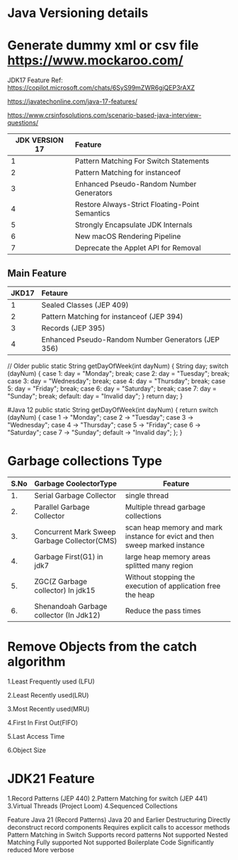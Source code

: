 # Java Versioning details

# Generate dummy xml or csv file https://www.mockaroo.com/

JDK17 Feature
Ref: https://copilot.microsoft.com/chats/6SyS99mZWR6gjQEP3rAXZ

https://javatechonline.com/java-17-features/

https://www.crsinfosolutions.com/scenario-based-java-interview-questions/

| JDK VERSION 17 | Feature |
|----------------|:--------|
| 1              | Pattern Matching For Switch Statements        |
| 2              | Pattern Matching for instanceof        |
| 3              | Enhanced Pseudo-Random Number Generators                                       |
| 4              | Restore Always-Strict Floating-Point Semantics                                       |
| 5              | Strongly Encapsulate JDK Internals                                       |
| 6              | New macOS Rendering Pipeline                                       |
| 7              | Deprecate the Applet API for Removal                                                                   |

Main Feature
---------------
| JKD17 | Fetaure |
|-------|:--------|
| 1     | Sealed Classes (JEP 409)        |
| 2     | Pattern Matching for instanceof (JEP 394)        |
| 3     | Records (JEP 395)        |
| 4     | Enhanced Pseudo-Random Number Generators (JEP 356)                         |

   
// Older
public static String getDayOfWeek(int dayNum) {
String day;
switch (dayNum) {
case 1:
day = "Monday";
break;
case 2:
day = "Tuesday";
break;
case 3:
day = "Wednesday";
break;
case 4:
day = "Thursday";
break;
case 5:
day = "Friday";
break;
case 6:
day = "Saturday";
break;
case 7:
day = "Sunday";
break;
default:
day = "Invalid day";
}
return day;
}

#Java 12
public static String getDayOfWeek(int dayNum) {
return switch (dayNum) {
case 1 -> "Monday";
case 2 -> "Tuesday";
case 3 -> "Wednesday";
case 4 -> "Thursday";
case 5 -> "Friday";
case 6 -> "Saturday";
case 7 -> "Sunday";
default -> "Invalid day";
};
}


# Garbage collections Type

| S.No | Garbage CoolectorType | Feature                                        |
|:-----|:----------------------|------------------------------------------------|
| 1.   | Serial Garbage Collector                      | single thread                                  |
| 2.   | Parallel Garbage Collector                      | Multiple thread garbage collections            |
| 3.   | Concurrent Mark Sweep Garbage Collector(CMS)                      |    scan heap memory and mark instance for evict and then sweep marked instance                                            |
| 4.   | Garbage First(G1) in jdk7                      |  large heap memory areas splitted many region                                              |
| 5.   | ZGC(Z Garbage collector) In jdk15                      |  Without stopping the execution of application free the heap                                              |
| 6.   | Shenandoah Garbage collector (In Jdk12)                                                       | Reduce the pass times                          |

# Remove Objects from the catch algorithm
1.Least Frequently used (LFU)

2.Least Recently used(LRU)

3.Most Recently used(MRU)

4.First In First Out(FIFO)

5.Last Access Time

6.Object Size

# JDK21 Feature
1.Record Patterns (JEP 440)
2.Pattern Matching for switch (JEP 441)
3.Virtual Threads (Project Loom)
4.Sequenced Collections

Feature	Java 21 (Record Patterns)	Java 20 and Earlier
Destructuring	Directly deconstruct record components	Requires explicit calls to accessor methods
Pattern Matching in Switch	Supports record patterns	Not supported
Nested Matching	Fully supported	Not supported
Boilerplate Code	Significantly reduced	More verbose